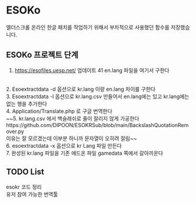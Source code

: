 # ESOKo

엘더스크롤 온라인 한글 패치를 작업하기 위해서 부차적으로 사용했던 함수를 저장했습니다.

## ESOKo 프로젝트 단계
1. https://esofiles.uesp.net/ 업데이트 41 en.lang 파일을 여기서 구한다
<br>
2. Esoextractdata -d 옵션으로 kr.lang 이랑 en.lang 차이를 구한다
<br>
3. Esoextractdata -l 옵션으로 kr.lang.csv 만들어서 en.lang에는 있고 kr.lang에는 없는 행을 추가한다
<br>
  4. Application/Translate.php 로 구글 번역한다
  <br>
~~5. kr.lang.csv 에서 백슬래쉬로 줄이 잘리지 않게 가공한다
https://github.com/DIPOON/ESOKRSub/blob/main/BackslashQuotationRemover.py
<br>
이유는 잘 모르겠는데 이부분 하니까 문자열이 오히려 잘림~~
<br>
6. esoextractdata -x 옵션으로 kr Lang 파일 만든다
<br>
7. 완성된 kr.lang 파일을 기존 에드온 파일 gamedata 쪽에서 갈아끼운다
<br>

## TODO List
esokr 코드 정리
<br>
유저 참여 가능한 번역툴
